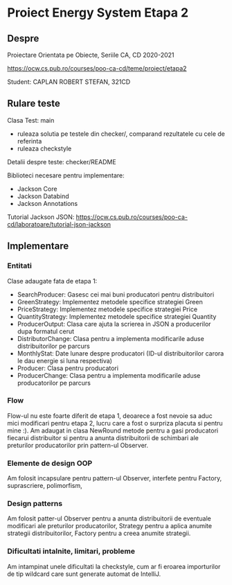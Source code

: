 # Proiect Energy System Etapa 2

## Despre

Proiectare Orientata pe Obiecte, Seriile CA, CD
2020-2021

<https://ocw.cs.pub.ro/courses/poo-ca-cd/teme/proiect/etapa2>

Student: CAPLAN ROBERT STEFAN, 321CD

## Rulare teste

Clasa Test: main
  * ruleaza solutia pe testele din checker/, comparand rezultatele cu cele de referinta
  * ruleaza checkstyle

Detalii despre teste: checker/README

Biblioteci necesare pentru implementare:
* Jackson Core 
* Jackson Databind 
* Jackson Annotations

Tutorial Jackson JSON: 
<https://ocw.cs.pub.ro/courses/poo-ca-cd/laboratoare/tutorial-json-jackson>

## Implementare

### Entitati

Clase adaugate fata de etapa 1:

- SearchProducer: Gasesc cei mai buni producatori pentru distribuitori
- GreenStrategy: Implementez metodele specifice strategiei Green
- PriceStrategy: Implementez metodele specifice strategiei Price
- QuantityStrategy: Implementez metodele specifice strategiei Quantity
- ProducerOutput: Clasa care ajuta la scrierea in JSON a producerilor dupa formatul cerut
- DistributorChange: Clasa pentru a implementa modificarile aduse distribuitorilor pe parcurs
- MonthlyStat: Date lunare despre producatori (ID-ul distribuitorilor carora le dau energie si 
                luna respectiva)
- Producer: Clasa pentru producatori
- ProducerChange: Clasa pentru a implementa modificarile aduse producatorilor pe parcurs

### Flow

Flow-ul nu este foarte diferit de etapa 1, deoarece a fost nevoie sa aduc mici modificari pentru 
etapa 2, lucru care a fost o surpriza placuta si pentru mine :). Am adaugat in clasa NewRound 
metode pentru a gasi producatori fiecarui distribuitor si pentru a anunta distribuitorii de 
schimbari ale preturilor producatorilor prin pattern-ul Observer.

### Elemente de design OOP

Am folosit incapsulare pentru pattern-ul Observer, interfete pentru Factory, suprascriere, 
polimorfism, 

### Design patterns

Am folosit patter-ul Observer pentru a anunta distribuitorii de eventuale modificari ale 
preturilor producatorilor, Strategy pentru a aplica anumite strategii distribuitorilor, Factory 
pentru a creea anumite strategii.

### Dificultati intalnite, limitari, probleme

Am intampinat unele dificultati la checkstyle, cum ar fi eroarea importurilor de tip wildcard 
care sunt generate automat de IntelliJ.